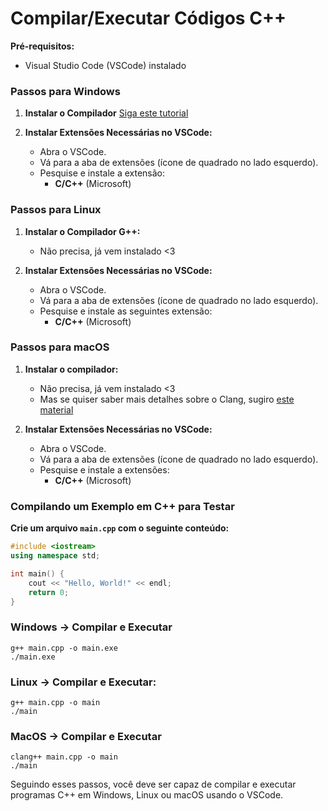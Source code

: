 # Compilar/Executar Códigos C++

**Pré-requisitos:**

- Visual Studio Code (VSCode) instalado

### Passos para Windows

1. **Instalar o Compilador** 
    [Siga este tutorial](https://code.visualstudio.com/docs/cpp/config-mingw)

2. **Instalar Extensões Necessárias no VSCode:**
    - Abra o VSCode.
    - Vá para a aba de extensões (ícone de quadrado no lado esquerdo).
    - Pesquise e instale a extensão:
        - **C/C++** (Microsoft)

### Passos para Linux

1. **Instalar o Compilador G++:**
    - Não precisa, já vem instalado <3
        
2. **Instalar Extensões Necessárias no VSCode:**
    - Abra o VSCode.
    - Vá para a aba de extensões (ícone de quadrado no lado esquerdo).
    - Pesquise e instale as seguintes extensão:
        - **C/C++** (Microsoft)

### Passos para macOS

1. **Instalar o compilador:**
    - Não precisa, já vem instalado <3
    - Mas se quiser saber mais detalhes sobre o Clang, sugiro [este material](https://code.visualstudio.com/docs/cpp/config-clang-mac)

2. **Instalar Extensões Necessárias no VSCode:**
    - Abra o VSCode.
    - Vá para a aba de extensões (ícone de quadrado no lado esquerdo).
    - Pesquise e instale a extensões:
        - **C/C++** (Microsoft)

### Compilando um Exemplo em C++ para Testar

**Crie um arquivo `main.cpp` com o seguinte conteúdo:**

```cpp
#include <iostream>
using namespace std;

int main() {
    cout << "Hello, World!" << endl;
    return 0;
}

```

### **Windows** → Compilar e Executar

```
g++ main.cpp -o main.exe
./main.exe

```

### **Linux** → Compilar e Executar:

```
g++ main.cpp -o main
./main

```

### **MacOS** → Compilar e Executar

```
clang++ main.cpp -o main
./main

```

Seguindo esses passos, você deve ser capaz de compilar e executar programas C++ em Windows, Linux ou macOS usando o VSCode.